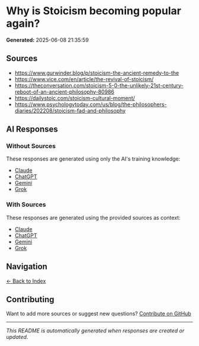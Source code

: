 # Why is Stoicism becoming popular again?

**Generated:** 2025-06-08 21:35:59

## Sources

* https://www.gurwinder.blog/p/stoicism-the-ancient-remedy-to-the
* https://www.vice.com/en/article/the-revival-of-stoicism/
* https://theconversation.com/stoicism-5-0-the-unlikely-21st-century-reboot-of-an-ancient-philosophy-80986
* https://dailystoic.com/stoicism-cultural-moment/
* https://www.psychologytoday.com/us/blog/the-philosophers-diaries/202208/stoicism-fad-and-philosophy


## AI Responses

### Without Sources
These responses are generated using only the AI's training knowledge:

- [Claude](response-claude-default.md)
- [ChatGPT](response-chatgpt-default.md)
- [Gemini](response-gemini-default.md)
- [Grok](response-grok-default.md)

### With Sources
These responses are generated using the provided sources as context:

- [Claude](response-claude-sources.md)
- [ChatGPT](response-chatgpt-sources.md)
- [Gemini](response-gemini-sources.md)
- [Grok](response-grok-sources.md)

## Navigation

[← Back to Index](../README.md)

## Contributing

Want to add more sources or suggest new questions? [Contribute on GitHub](https://github.com/justinwest/SuggestedSources)

---

*This README is automatically generated when responses are created or updated.*
